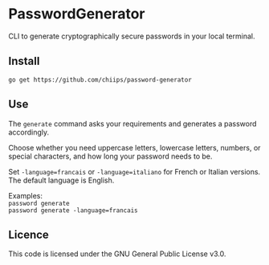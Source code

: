 # PasswordGenerator
CLI to generate cryptographically secure passwords in your local terminal.

## Install

    go get https://github.com/chiips/password-generator

## Use

The `generate` command asks your requirements and generates a password accordingly.

Choose whether you need uppercase letters, lowercase letters, numbers, or special characters, and how long your password needs to be.

Set `-language=francais` or `-language=italiano` for French or Italian versions. The default language is English.

Examples:  
`password generate`  
`password generate -language=francais`  

## Licence

This code is licensed under the GNU General Public License v3.0.